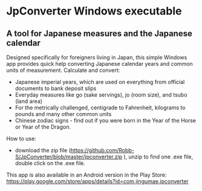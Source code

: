 # JpConverter Windows executable

## A tool for Japanese measures and the Japanese calendar

Designed specifically for foreigners living in Japan, this simple Windows app provides quick help converting Japanese calendar years and common units of measurement. Calculate and convert:

- Japanese imperial years, which are used on everything from official documents to bank deposit slips
- Everyday measures like go (sake servings), jo (room size), and tsubo (land area)
- For the metrically challenged, centigrade to Fahrenheit, kilograms to pounds and many other common units
- Chinese zodiac signs - find out if you were born in the Year of the Horse or Year of the Dragon. 


How to use:

- download the zip file (https://github.com/Robb-S/JpConverter/blob/master/jpconverter.zip ), unzip to find one .exe file, double click on the .exe file.


This app is also available in an Android version in the Play Store: https://play.google.com/store/apps/details?id=com.jingumae.jpconverter
